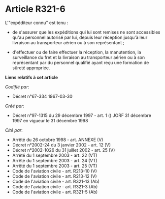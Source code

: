 # Article R321-6

L'"expéditeur connu" est tenu :

- de s'assurer que les expéditions qui lui sont remises ne sont accessibles qu'au personnel autorisé par lui, depuis leur
réception jusqu'à leur livraison au transporteur aérien ou à son représentant ;

- d'effectuer ou de faire effectuer la réception, la manutention, la surveillance du fret et la livraison au transporteur
aérien ou à son représentant par du personnel qualifié ayant reçu une formation de sûreté appropriée.

**Liens relatifs à cet article**

_Codifié par_:

  - Décret n°67-334 1967-03-30

_Créé par_:

  - Décret n°97-1315 du 29 décembre 1997 - art. 1 () JORF 31 décembre 1997 en vigueur le 31 décembre 1998

_Cité par_:

  - Arrêté du 26 octobre 1998 - art. ANNEXE (V)
  - Décret n°2002-24 du 3 janvier 2002 - art. 12 (V)
  - Décret n°2002-1026 du 31 juillet 2002 - art. 25 (V)
  - Arrêté du 1 septembre 2003 - art. 22 (VT)
  - Arrêté du 1 septembre 2003 - art. 24 (VT)
  - Arrêté du 1 septembre 2003 - art. 25 (VT)
  - Code de l'aviation civile - art. R213-10 (V)
  - Code de l'aviation civile - art. R213-12 (V)
  - Code de l'aviation civile - art. R321-13 (Ab)
  - Code de l'aviation civile - art. R321-3 (Ab)
  - Code de l'aviation civile - art. R321-5 (Ab)
